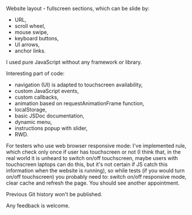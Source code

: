 Website layout - fullscreen sections, which can be slide by:
- URL,
- scroll wheel,
- mouse swipe,
- keyboard buttons,
- UI arrows,
- anchor links.

I used pure JavaScript without any framework or library.

Interesting part of code:
- navigation (UI) is adapted to touchscreen availability,
- custom JavaScript events,
- custom callbacks,
- animation based on requestAnimationFrame function,
- localStorage,
- basic JSDoc documentation,
- dynamic menu,
- instructions popup with slider,
- RWD.

For testers who use web browser responsive mode: I've implemented rule, which check only once if user has touchscreen or not (I think that, in the real world it is unheard to switch on/off touchscreen, maybe users with touchscreen laptops can do this, but it's not certain if JS catch this information when the website is running), so while tests (if you would turn on/off touchscreen) you probably need to: switch on/off responsive mode, clear cache and refresh the page. You should see another appointment.

Previous Git history won't be published.

Any feedback is welcome.
